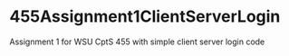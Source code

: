 455Assignment1ClientServerLogin
===============================

Assignment 1 for WSU CptS 455 with simple client server login code
